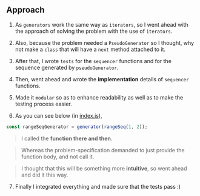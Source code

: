 ## Approach

1. As `generators` work the same way as `iterators`, so I went ahead with the approach of solving the problem with the use of `iterators`.

2. Also, because the problem needed a `PseudoGenerator` so I thought, why not make a `class` that will have a `next` method attached to it.

3. After that, I wrote `tests` for the `sequencer` functions and for the sequence generated by `pseudoGenerator`.

4. Then, went ahead and wrote the **implementation** details of `sequencer` functions.

5. Made it `modular` so as to enhance readability as well as to make the testing process easier.

6. As you can see below (in [index.js](https://github.com/iamoperand/advanced-js-test/blob/master/src/part-1/index.js)),


```javascript
const rangeSeqGenerator = generator(rangeSeq(1, 2));
```


  > I called the **function there and then**.

  > Whereas the problem-specification demanded to just provide the function body, and not call it.

  >   I thought that this will be something more **intuitive**, so went ahead and did it this way.

7. Finally I integrated everything and made sure that the tests pass :)